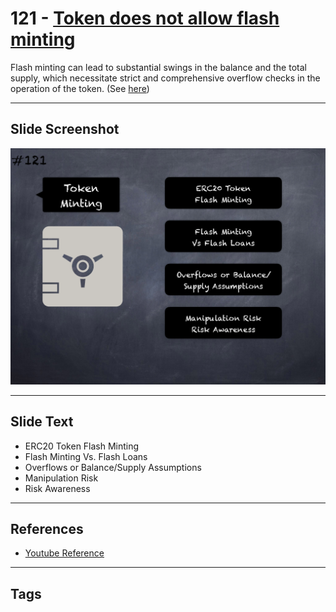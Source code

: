 # 121 - [Token does not allow flash minting](Token%20does%20not%20allow%20flash%20minting.md)
Flash minting can lead to substantial swings in the balance and the total supply, which necessitate strict and comprehensive overflow checks in the operation of the token. (See [here](https://github.com/crytic/building-secure-contracts/blob/master/development-guidelines/token_integration.md#token-scarcity))
___
## Slide Screenshot
![0121.png](../../images/5.Pitfalls%20and%20Best%20Practices%20201/121.png)
___
## Slide Text
- ERC20 Token Flash Minting
- Flash Minting Vs. Flash Loans
- Overflows or Balance/Supply Assumptions
- Manipulation Risk
- Risk Awareness
___
## References
- [Youtube Reference](https://youtu.be/HqHo1jKUnmU)
___
## Tags